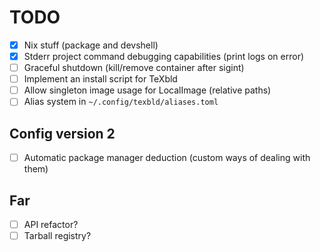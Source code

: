 # TODO

- [x] Nix stuff (package and devshell)
- [x] Stderr project command debugging capabilities (print logs on error)
- [ ] Graceful shutdown (kill/remove container after sigint)
- [ ] Implement an install script for TeXbld
- [ ] Allow singleton image usage for LocalImage (relative paths)
- [ ] Alias system in `~/.config/texbld/aliases.toml`

## Config version 2

- [ ] Automatic package manager deduction (custom ways of dealing with them)

## Far

- [ ] API refactor?
- [ ] Tarball registry?
